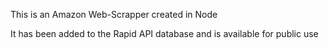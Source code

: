 This is an Amazon Web-Scrapper created in Node

It has been added to the Rapid API database and is available for public use